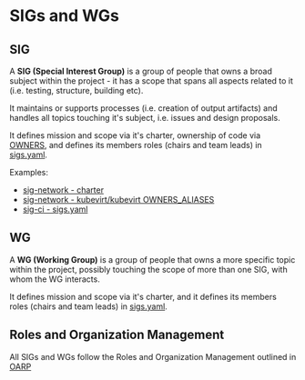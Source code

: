 # SIGs and WGs

## SIG

A **SIG (Special Interest Group)** is a group of people that owns a broad subject within the project - it has a scope that spans all aspects related to it (i.e. testing, structure, building etc).

It maintains or supports processes (i.e. creation of output artifacts) and handles all topics touching it's subject, i.e. issues and design proposals.

It defines mission and scope via it's charter, ownership of code via [OWNERS](https://www.kubernetes.dev/docs/guide/owners/), and defines its members roles (chairs and team leads) in [sigs.yaml].

Examples:
* [sig-network - charter](./sig-network/charter.md)
* [sig-network - kubevirt/kubevirt OWNERS_ALIASES](https://github.com/kubevirt/kubevirt/blob/a7e0311d8704663351abd4bc9bbc8511753d2838/OWNERS_ALIASES#L60)
* [sig-ci - sigs.yaml](https://github.com/kubevirt/community/blob/4f63a79c0ed810aa332cd6716d4986001d28bcd7/sigs.yaml#L119)

## WG

A **WG (Working Group)** is a group of people that owns a more specific topic within the project, possibly touching the scope of more than one SIG, with whom the WG interacts.

It defines mission and scope via it's charter, and it defines its members roles (chairs and team leads) in [sigs.yaml].


## Roles and Organization Management

All SIGs and WGs follow the Roles and Organization Management outlined in [OARP]

[OARP]: https://stumblingabout.com/tag/oarp/
[sigs.yaml]: ./sigs.yaml
